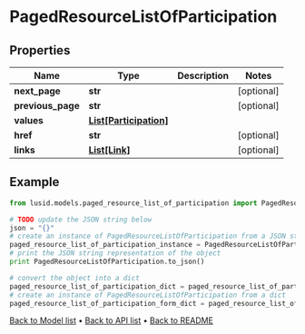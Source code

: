 # PagedResourceListOfParticipation


## Properties
Name | Type | Description | Notes
------------ | ------------- | ------------- | -------------
**next_page** | **str** |  | [optional] 
**previous_page** | **str** |  | [optional] 
**values** | [**List[Participation]**](Participation.md) |  | 
**href** | **str** |  | [optional] 
**links** | [**List[Link]**](Link.md) |  | [optional] 

## Example

```python
from lusid.models.paged_resource_list_of_participation import PagedResourceListOfParticipation

# TODO update the JSON string below
json = "{}"
# create an instance of PagedResourceListOfParticipation from a JSON string
paged_resource_list_of_participation_instance = PagedResourceListOfParticipation.from_json(json)
# print the JSON string representation of the object
print PagedResourceListOfParticipation.to_json()

# convert the object into a dict
paged_resource_list_of_participation_dict = paged_resource_list_of_participation_instance.to_dict()
# create an instance of PagedResourceListOfParticipation from a dict
paged_resource_list_of_participation_form_dict = paged_resource_list_of_participation.from_dict(paged_resource_list_of_participation_dict)
```
[Back to Model list](../README.md#documentation-for-models) &#8226; [Back to API list](../README.md#documentation-for-api-endpoints) &#8226; [Back to README](../README.md)


